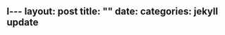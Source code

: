 l---
layout: post
title:  "" 
date: 
categories: jekyll update 
---
<!--
請依照以下格式填寫上面的發文標注
layout: post
title:  "你要的標題"
date:   20xx-xx-xx xx:xx:xx +0800
categories: jekyll update
-->
<!-- 內文  -->
								